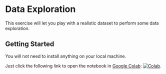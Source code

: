# Data Exploration
This exercise will let you play with a realistic dataset to perform some data exploration.

## Getting Started
You will not need to install anything on your local machine. 

Just click the following link to open the notebook in [Google Colab](https://colab.research.google.com/): [![Colab](https://colab.research.google.com/assets/colab-badge.svg)](https://colab.research.google.com/github/xtreamsrl/genai-for-engineers-class/blob/main/practice/data-exploration/data_exploration.ipynb).